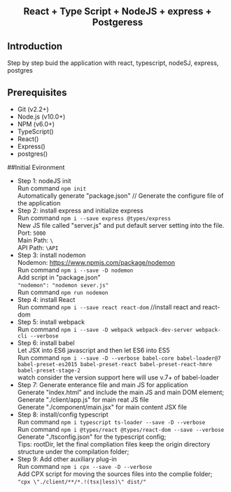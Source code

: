 <h2 align="center">React + Type Script + NodeJS + express + Postgeress</h2>

## Introduction
Step by step buid the application with react, typescript, nodeSJ, express, postgres

## Prerequisites

-   Git (v2.2+)
-   Node.js (v10.0+)
-   NPM (v6.0+)
-   TypeScript()
-   React()
-   Express()
-   postgres()

##Initial Evironment
-   Step 1: nodeJS init  
    Run command `npm init`  
    Automatically generate "package.json"               // Generate the configure file of the application  
-   Step 2: install express and initialize express  
    Run command `npm i --save express @types/express`  
    New JS file called "server.js" and put default server setting into the file.  
    Port: `5000`  
    Main Path: `\`  
    API Path: `\API`
-   Step 3: install nodemon  
    Nodemon: https://www.npmjs.com/package/nodemon  
    Run command `npm i --save -D nodemon`  
    Add script in "package.json"  
    `"nodemon": "nodemon sever.js"`  
    Run command `npm run nodemon`  
-   Step 4: install React  
    Run command `npm i --save react react-dom`          //install react and react-dom  
-   Step 5: install webpack  
    Run command `npm i --save -D webpack webpack-dev-server webpack-cli --verbose`
-   Step 6: install babel  
    Let JSX into ES6 javascript and then let ES6 into ES5  
    Run command `npm i --save -D --verbose babel-core babel-loader@7 babel-preset-es2015 babel-preset-react babel-preset-react-hmre babel-preset-stage-2`  
    watch consider the version support here will use v.7+ of babel-loader
-   Step 7: Generate enterance file and main JS for application  
    Generate "index.html" and include the main JS and main DOM element;  
    Generate "./client/app.js" for main reat JS file  
    Generate "./component/main.jsx" for main content JSX file
-   Step 8: install/config typescript  
    Run command `npm i typescript ts-loader --save -D --verbose`  
    Run command `npm i @types/react @types/react-dom --save --verbose`  
    Generate "./tsconfig.json" for the typescript config;  
    Tips: rootDir, let the final compliation files keep the origin directory structure under the compilation folder;
-   Step 9: Add other auxiliary plug-in  
    Run command `npm i cpx --save -D --verbose`  
    Add CPX script for moving the sources files into the complie folder;  
    `"cpx \"./client/**/*.!(tsx|less)\" dist/"`


